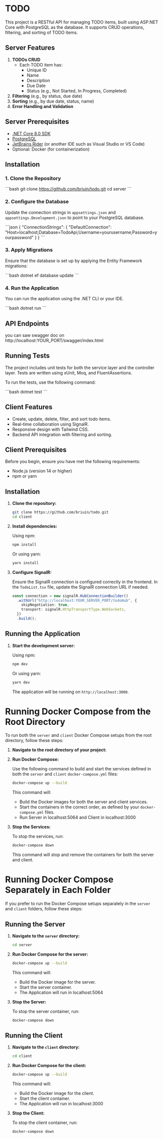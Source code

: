 
# TODO

This project is a RESTful API for managing TODO items, built using ASP.NET Core with PostgreSQL as the database. It supports CRUD operations, filtering, and sorting of TODO items.

## Server Features

1. **TODOs CRUD**
   - Each TODO item has:
	 - Unique ID
	 - Name
	 - Description
	 - Due Date
	 - Status (e.g., Not Started, In Progress, Completed)
2. **Filtering** (e.g., by status, due date)
3. **Sorting** (e.g., by due date, status, name)
4. **Error Handling and Validation**

## Server Prerequisites

- [.NET Core 8.0 SDK](https://dotnet.microsoft.com/download/dotnet/8.0)
- [PostgreSQL](https://www.postgresql.org/download/)
- [JetBrains Rider](https://www.jetbrains.com/rider/) (or another IDE such as Visual Studio or VS Code)
- Optional: Docker (for containerization)

## Installation

### 1. Clone the Repository

\`\`\`bash
git clone https://github.com/briuin/todo.git
cd server
\`\`\`

### 2. Configure the Database

Update the connection strings in `appsettings.json` and `appsettings.Development.json` to point to your PostgreSQL database.

\`\`\`json
{
  "ConnectionStrings": {
	"DefaultConnection": "Host=localhost;Database=TodoApi;Username=yourusername;Password=yourpassword"
  }
}
\`\`\`

### 3. Apply Migrations

Ensure that the database is set up by applying the Entity Framework migrations:

\`\`\`bash
dotnet ef database update
\`\`\`

### 4. Run the Application

You can run the application using the .NET CLI or your IDE.

\`\`\`bash
dotnet run
\`\`\`


## API Endpoints

you can saw swagger doc on http://localhost:YOUR_PORT/swagger/index.html

## Running Tests

The project includes unit tests for both the service layer and the controller layer. Tests are written using xUnit, Moq, and FluentAssertions.

To run the tests, use the following command:

\`\`\`bash
dotnet test
\`\`\`


## Client Features

- Create, update, delete, filter, and sort todo items.
- Real-time collaboration using SignalR.
- Responsive design with Tailwind CSS.
- Backend API integration with filtering and sorting.

## Client Prerequisites

Before you begin, ensure you have met the following requirements:

- Node.js (version 14 or higher)
- npm or yarn

## Installation

1. **Clone the repository:**

   ```bash
   git clone https://github.com/briuin/todo.git
   cd client
   ```

2. **Install dependencies:**

   Using npm:
   ```bash
   npm install
   ```

   Or using yarn:
   ```bash
   yarn install
   ```

3. **Configure SignalR:**

   Ensure the SignalR connection is configured correctly in the frontend. In the `TodoList.tsx` file, update the SignalR connection URL if needed.

   ```typescript
   const connection = new signalR.HubConnectionBuilder()
	 .withUrl("http://localhost:YOUR_SERVER_PORT/todoHub", {
	   skipNegotiation: true,
	   transport: signalR.HttpTransportType.WebSockets,
	 })
	 .build();
   ```

## Running the Application

1. **Start the development server:**

   Using npm:
   ```bash
   npm dev
   ```

   Or using yarn:
   ```bash
   yarn dev
   ```

   The application will be running on `http://localhost:3000`.


# Running Docker Compose from the Root Directory

To run both the `server` and `client` Docker Compose setups from the root directory, follow these steps:

1. **Navigate to the root directory of your project:**


2. **Run Docker Compose:**

   Use the following command to build and start the services defined in both the `server` and `client` `docker-compose.yml` files:

   ```bash
   docker-compose up --build
   ```

   This command will:
   - Build the Docker images for both the server and client services.
   - Start the containers in the correct order, as defined by your `docker-compose.yml` files.
   - Run Server in localhost:5064 and Client in localhost:3000

3. **Stop the Services:**

   To stop the services, run:

   ```bash
   docker-compose down
   ```

   This command will stop and remove the containers for both the server and client.

# Running Docker Compose Separately in Each Folder

If you prefer to run the Docker Compose setups separately in the `server` and `client` folders, follow these steps:

## Running the Server

1. **Navigate to the `server` directory:**

   ```bash
   cd server
   ```

2. **Run Docker Compose for the server:**

   ```bash
   docker-compose up --build
   ```

   This command will:
   - Build the Docker image for the server.
   - Start the server container.
   - The Application will run in localhost:5064

3. **Stop the Server:**

   To stop the server container, run:

   ```bash
   docker-compose down
   ```

## Running the Client

1. **Navigate to the `client` directory:**

   ```bash
   cd client
   ```

2. **Run Docker Compose for the client:**

   ```bash
   docker-compose up --build
   ```

   This command will:
   - Build the Docker image for the client.
   - Start the client container.
   - The Application will run in localhost:3000

3. **Stop the Client:**

   To stop the client container, run:

   ```bash
   docker-compose down
   ```

